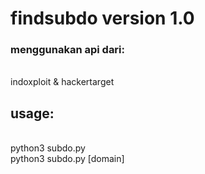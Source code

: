 # findsubdo version 1.0


<h3>menggunakan api dari:</h3><br>
indoxploit & hackertarget

<h2>usage:</h2>
<br>
python3 subdo.py<br>
python3 subdo.py [domain]
